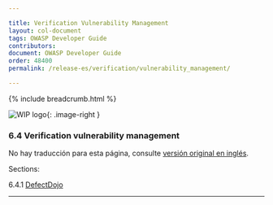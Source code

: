 ```yaml
---

title: Verification Vulnerability Management
layout: col-document
tags: OWASP Developer Guide
contributors:
document: OWASP Developer Guide
order: 48400
permalink: /release-es/verification/vulnerability_management/

---
```


{% include breadcrumb.html %}

<style type="text/css">
.image-right {
  height: 180px;
  display: block;
  margin-left: auto;
  margin-right: auto;
  float: right;
}
</style>

![WIP logo](../../../assets/images/dg_wip.png "Work in progress"){: .image-right }

### 6.4 Verification vulnerability management

No hay traducción para esta página, consulte [versión original en inglés][release0840].

Sections:

6.4.1 [DefectDojo](01-defectdojo.md)  

----

[release0840]: https://github.com/OWASP/www-project-developer-guide/blob/main/release/08-verification/04-vulnerability-management/toc.md

